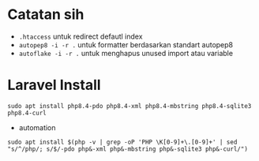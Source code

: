 # Catatan sih

- `.htaccess` untuk redirect defautl index
- `autopep8 -i -r .` untuk formatter berdasarkan standart autopep8
- `autoflake -i -r .` untuk menghapus unused import atau variable

# Laravel Install

```
sudo apt install php8.4-pdo php8.4-xml php8.4-mbstring php8.4-sqlite3 php8.4-curl
```

- automation

```
sudo apt install $(php -v | grep -oP 'PHP \K[0-9]+\.[0-9]+' | sed "s/^/php/; s/$/-pdo php&-xml php&-mbstring php&-sqlite3 php&-curl/")
```
